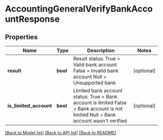 # AccountingGeneralVerifyBankAccountResponse

## Properties
Name | Type | Description | Notes
------------ | ------------- | ------------- | -------------
**result** | **bool** | Result status:  True &#x3D; Valid bank account  False &#x3D; Invalid bank account  Null &#x3D; Unsupported bank | [optional] 
**is_limited_account** | **bool** | Limited bank account status:  True &#x3D; Bank account is limited  False &#x3D; Bank account is not limited  Null &#x3D; Bank account wasn&#39;t verified | [optional] 

[[Back to Model list]](../README.md#documentation-for-models) [[Back to API list]](../README.md#documentation-for-api-endpoints) [[Back to README]](../README.md)



